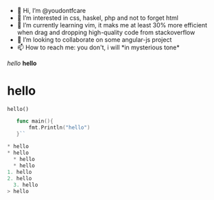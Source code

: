 - 👋 Hi, I’m @youdontfcare
- 👀 I’m interested in css, haskel, php and not to forget html
- 🌱 I’m currently learning vim, it maks me at least 30% more efficient when drag and dropping high-quality code from stackoverflow
- 💞️ I’m looking to collaborate on some angular-js project
- 📫 How to reach me: you don't, i will \*in mysterious tone\*

<!---
youdontfcare/youdontfcare is a ✨ special ✨ repository because its `README.md` (this file) appears on your GitHub profile.
You can click the Preview link to take a look at your changes.
--->

*hello*
**hello**
# hello

`hello()`

```go
   func main(){
       fmt.Println("hello")
   }``
   
* hello
* hello
  * hello
  * hello
1. hello
2. hello
  3. hello
> hello
